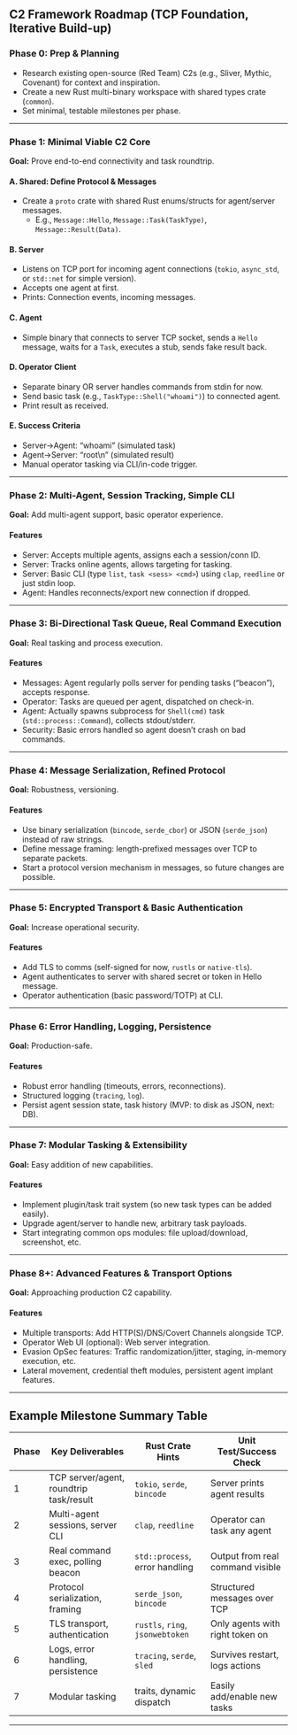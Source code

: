 ## **C2 Framework Roadmap (TCP Foundation, Iterative Build-up)**

### **Phase 0: Prep & Planning**
- Research existing open-source (Red Team) C2s (e.g., Sliver, Mythic, Covenant) for context and inspiration.
- Create a new Rust multi-binary workspace with shared types crate (`common`).
- Set minimal, testable milestones per phase.

---

### **Phase 1: Minimal Viable C2 Core**
**Goal:** Prove end-to-end connectivity and task roundtrip.

#### **A. Shared: Define Protocol & Messages**
   - Create a `proto` crate with shared Rust enums/structs for agent/server messages.
     - E.g., `Message::Hello`, `Message::Task(TaskType)`, `Message::Result(Data)`.

#### **B. Server**
   - Listens on TCP port for incoming agent connections (`tokio`, `async_std`, or `std::net` for simple version).
   - Accepts one agent at first.
   - Prints: Connection events, incoming messages.

#### **C. Agent**
   - Simple binary that connects to server TCP socket, sends a `Hello` message, waits for a `Task`, executes a stub, sends fake result back.

#### **D. Operator Client**
   - Separate binary OR server handles commands from stdin for now.
   - Send basic task (e.g., `TaskType::Shell("whoami")`) to connected agent.
   - Print result as received.

#### **E. Success Criteria**
   - Server->Agent: “whoami” (simulated task)
   - Agent->Server: “root\n” (simulated result)
   - Manual operator tasking via CLI/in-code trigger.

---

### **Phase 2: Multi-Agent, Session Tracking, Simple CLI**
**Goal:** Add multi-agent support, basic operator experience.

#### **Features**
- Server: Accepts multiple agents, assigns each a session/conn ID.
- Server: Tracks online agents, allows targeting for tasking.
- Server: Basic CLI (type `list`, `task <sess> <cmd>`) using `clap`, `reedline` or just stdin loop.
- Agent: Handles reconnects/export new connection if dropped.

---

### **Phase 3: Bi-Directional Task Queue, Real Command Execution**
**Goal:** Real tasking and process execution.

#### **Features**
- Messages: Agent regularly polls server for pending tasks (“beacon”), accepts response.
- Operator: Tasks are queued per agent, dispatched on check-in.
- Agent: Actually spawns subprocess for `Shell(cmd)` task (`std::process::Command`), collects stdout/stderr.
- Security: Basic errors handled so agent doesn’t crash on bad commands.

---

### **Phase 4: Message Serialization, Refined Protocol**
**Goal:** Robustness, versioning.

#### **Features**
- Use binary serialization (`bincode`, `serde_cbor`) or JSON (`serde_json`) instead of raw strings.
- Define message framing: length-prefixed messages over TCP to separate packets.
- Start a protocol version mechanism in messages, so future changes are possible.

---

### **Phase 5: Encrypted Transport & Basic Authentication**
**Goal:** Increase operational security.

#### **Features**
- Add TLS to comms (self-signed for now, `rustls` or `native-tls`).
- Agent authenticates to server with shared secret or token in Hello message.
- Operator authentication (basic password/TOTP) at CLI.

---

### **Phase 6: Error Handling, Logging, Persistence**
**Goal:** Production-safe.

#### **Features**
- Robust error handling (timeouts, errors, reconnections).
- Structured logging (`tracing`, `log`).
- Persist agent session state, task history (MVP: to disk as JSON, next: DB).

---

### **Phase 7: Modular Tasking & Extensibility**
**Goal:** Easy addition of new capabilities.

#### **Features**
- Implement plugin/task trait system (so new task types can be added easily).
- Upgrade agent/server to handle new, arbitrary task payloads.
- Start integrating common ops modules: file upload/download, screenshot, etc.

---

### **Phase 8+: Advanced Features & Transport Options**
**Goal:** Approaching production C2 capability.

#### **Features**
- Multiple transports: Add HTTP(S)/DNS/Covert Channels alongside TCP.
- Operator Web UI (optional): Web server integration.
- Evasion OpSec features: Traffic randomization/jitter, staging, in-memory execution, etc.
- Lateral movement, credential theft modules, persistent agent implant features.

---

## **Example Milestone Summary Table**

| Phase | Key Deliverables                        | Rust Crate Hints                 | Unit Test/Success Check          |
|-------|-----------------------------------------|----------------------------------|----------------------------------|
| 1     | TCP server/agent, roundtrip task/result | `tokio`, `serde`, `bincode`      | Server prints agent results      |
| 2     | Multi-agent sessions, server CLI        | `clap`, `reedline`               | Operator can task any agent      |
| 3     | Real command exec, polling beacon       | `std::process`, error handling   | Output from real command visible |
| 4     | Protocol serialization, framing         | `serde_json`, `bincode`          | Structured messages over TCP     |
| 5     | TLS transport, authentication           | `rustls`, `ring`, `jsonwebtoken` | Only agents with right token on  |
| 6     | Logs, error handling, persistence       | `tracing`, `serde`, `sled`       | Survives restart, logs actions   |
| 7     | Modular tasking                        | traits, dynamic dispatch         | Easily add/enable new tasks      |

---

